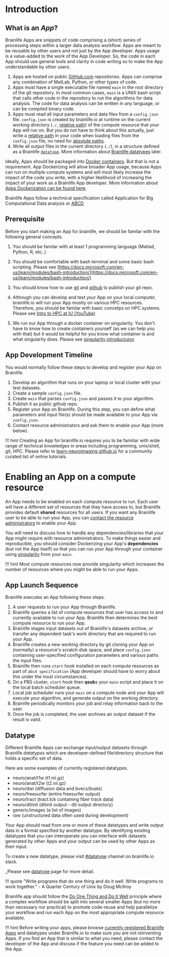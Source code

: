 # Introduction

## What is an *App*?

Brainlife Apps are snippets of code comprising a (short) series of processing steps within a larger data analysis workflow. Apps are meant to be reusable by other users and not just by the App developer. Apps usage is a value-added to the work of the App Developer. So, the code in each App should use general tools and clarity in code writing so to make the App understandable by other users.

1. Apps are hosted on public [GitHub.com](https://github.com/search?q=org%3Abrain-life+app-) repositories. Apps can comprise any combination of MatLab, Python, or other types of code.
2. Apps must have a single executable file named `main` in the root directory of the git repository. In most common cases, `main` is a UNIX bash script that calls other code in the repository to run the algorithms for data analysis. The code for data analysis can be written in any language, or can be compiled binary code.
3. Apps must read all input parameters and data files from a `config.json` file. `config.json` is created by brainlife.io at runtime on the current working directory (`./`, [relative path](https://en.wikipedia.org/wiki/Path_(computing))) of the compute resource that your App will run on. But you do not have to think about this actually, just write a [relative path](https://en.wikipedia.org/wiki/Path_(computing)) in your code when loading files from the `config.json` file, no need for [absolute paths](https://en.wikipedia.org/wiki/Path_(computing)).
4. Write all output files in the current directory (`./`), in a structure defined as a Brainlife [`datatype`](https://github.com/brain-life/datatypes). More information about [Brainlife datatypes](https://github.com/brain-life/datatypes) later.

Ideally, Apps should be packaged into [Docker containers](https://www.docker.com/what-container). But that is not a requirement. App Dockerizing will allow broader App usage, because Apps can run on multiple compute systems and will most likely increase the impact of the code you write, with a higher likelihood of increasing the impact of your work as a Brainlife App developer. More information about [Apps Dockerization can be found here](https://brainlife.io/docs/apps/container/).

Brainlife Apps follow a technical specification called Application for Big Computational Data analysis or [ABCD](https://github.com/brain-life/abcd-spec)

## Prerequisite

Before you start making an App for brainlife, we should be familar with the following general concepts.

1. You should be familar with at least 1 programming language (Matlad, Python, R, etc..)

2. You should be comfortable with bash terminal and some basic bash scripting. Please see [https://docs.microsoft.com/en-us/learn/modules/bash-introduction/](https://docs.microsoft.com/en-us/learn/modules/bash-introduction/)

3. You should know how to use [git](https://git-scm.com/docs/gittutorial) and [github](https://guides.github.com/) to publish your git repo.

4. Although you can develop and test your App on your local computer, brainlife.io will run your App mostly on various HPC resources. Therefore, you should be familar with basic concetps on HPC systems. Please see [Intro to HPC at IU (YouTube)](https://www.youtube.com/watch?v=atHXod7ZsfY)

5. We run our App through a docker container on singularity. You don't have to know how to create containers yourself (as we can help you with that) but it would be helpful for you know what container is and what singularity does. Please see [singularity introductuion](https://singularity-tutorial.github.io/00-introduction/)

## App Development Timeline

You would normally follow these steps to develop and register your App on Brainlife.

1. Develop an algorithm that runs on your laptop or local cluster with your test datasets.
2. Create a sample `config.json` file. 
5. Create `main` that parses `config.json` and passes it to your algorithm.
6. Publish it as public github repo.
7. Register your App on Brainlife. During this step, you can define what parameters and input file(s) should be made available to your App via `config.json`.
8. Contact resource administrators and ask them to enable your App (more below). 

!!! hint
    Creating an App for brainlife.io requires you to be familiar with wide range of techincal knowledges in areas including programming, unix/shell, git, HPC. 
    Please refer to [learn-neuroimaging.github.io](https://learn-neuroimaging.github.io/tutorials-and-resources/11-programming/) for a community curated list of online tutorials.

# Enabling an App on a compute resource

An App needs to be enabled on each compute resource to run. Each user will have a different set of resources that they have access to, but Brainlife provides default **shared** resources for all users. If you want any Brainlife user to be able to run your App, you can [contact the resource administrators](mailto:brlife@iu.edu) to enable your App.

You will need to discuss how to handle any dependencies/libraries that your App might require with resource administrators. To make things easier and reproducible, you should consider Dockerizing your App's **dependencies** (but not the App itself) so that you can run your App through your container using [singularity](https://singularity.lbl.gov/) from your `main`. 

!!! hint
    Most compute resources now provide singularity which increases the number of resources where you might be able to run your Apps.

## App Launch Sequence

Brainlife executes an App following these steps.

1. A user requests to run your App through Brainlife.
2. Brainlife queries a list of compute resources that user has access to and currently available to run your App. Brainlife then determines the best compute resource to run your App.
3. Brainlife stages input datasets out of Brainlife's datasets archive, or transfer any dependent task's work directory that are required to run your App.
4. Brainlife creates a new working directory by git cloning your App on (normally) a resource's scratch disk space, and place `config.json` containing user-specified configuration parameters and various paths the input files.
5. Brainlife then runs `start` hook installed on each compute resources as part of `abcd specification` (App developer should have to worry about this under the most circumstances).
6. On a PBS cluster, `start` hook then **qsub**s your `main` script and place it on the local batch scheduler queue.
7. Local job scheduler runs your `main` on a compute node and your App will execute your algorithm, and generate output on the working directory.
8. Brainlife periodically monitors your job and relay information back to the user.
9. Once the job is completed, the user archives an output dataset if the result is valid.

## Datatype

Different Brainlife Apps can exchange input/output datasets through Brainlife *datatypes* which are developer-defined file/directory structure that holds a specific set of data.

Here are some examples of currently registered datatypes.

* neuro/anat/t1w (t1.nii.gz)
* neuro/anat/t2w (t2.nii.gz) 
* neuro/dwi (diffusion data and bvecs/bvals)
* neuro/freesurfer (entire freesurfer output)
* neuro/tract (tract.tck containing fiber track data)
* neuro/dtiinit (dtiinit output - dti output directory)
* generic/images (a list of images)
* raw (unstructured data often used during development)

Your App should read from one or more of these datatypes and write output data in a format specified by another datatype. By identifying existing datatypes that you can interoperate you can interface with datasets generated by other Apps and your output can be used by other Apps as their input.

To create a new datatype, please visit [#datatype](https://brainlife.slack.com/archives/C946FA6PK) channel on brainlife.io slack.

_Please see [datatype](/docs/user/datatypes/) page for more detail.

!!! quote
    "Write programs that do one thing and do it well. Write programs to work together." - A Quarter Century of Unix by Doug McIlroy

Brainlife app should follow the [Do One Thing and Do It Well](https://en.wikipedia.org/wiki/Unix_philosophy#Do_One_Thing_and_Do_It_Well) principle where a complex workflow should be split into several smaller Apps (but no more than necessary nor practical) to promote code-reuse and help parallelize your workflow and run each App on the most appropriate compute resource available.

!!! hint
    Before writing your apps, please browse [currently registered Brainlife Apps](https://brainlife.io/warehouse/#/apps) and datatypes under Brainlife.io to make sure you are not reinventing Apps. If you find an App that is similar to what you need, please contact the developer of the App and discuss if the feature you need can be added to the App.

